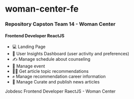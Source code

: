 # woman-center-fe
<h3>Repository Capston Team 14 - Woman Center</h3>

<h4>Frontend Developer ReactJS</h4> 
<ul> 
    <li>
      💻  Landing Page
    </li>
    <li>
      🤖 User Insights Dashboard (user activity and preferences)
    </li>
    <li>
     ✍️ Manage schedule about counseling
    </li>
    <li>
      🦾 Manage event
    </li>
    <li>
      👨‍💻 Get article topic recommendations
    </li>
    <li>
    ✊ Manage recommendation career information
    </li>
    <li>
    🧠 Manage Curate and publish news articles
    </li>
</ul>
<p>Jobdesc Frontend Developer RaectJS - Woman Center</p>


